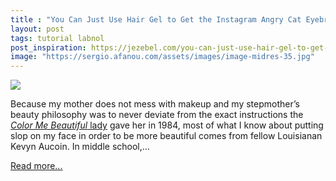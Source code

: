 ```yaml
---
title : "You Can Just Use Hair Gel to Get the Instagram Angry Cat Eyebrow"
layout: post
tags: tutorial labnol
post_inspiration: https://jezebel.com/you-can-just-use-hair-gel-to-get-the-instagram-angry-ca-1846600062
image: "https://sergio.afanou.com/assets/images/image-midres-35.jpg"
---
```


<img src="https://i.kinja-img.com/gawker-media/image/upload/s--QXE2AvDN--/c_fit,fl_progressive,q_80,w_636/ek1vvavgfn5xuf0jonmj.jpg" /><p>Because my mother does not mess with makeup and my stepmother’s beauty philosophy was to never deviate from the exact instructions the <a href="https://theattic.jezebel.com/is-she-a-winter-or-a-summer-the-long-fashion-legacy-of-1845708838"><em>Color Me Beautiful</em> lady</a> gave her in 1984, most of what I know about putting slop on my face in order to be more beautiful comes from fellow Louisianan Kevyn Aucoin. In middle school,…</p><p><a href="https://jezebel.com/you-can-just-use-hair-gel-to-get-the-instagram-angry-ca-1846600062">Read more...</a></p>